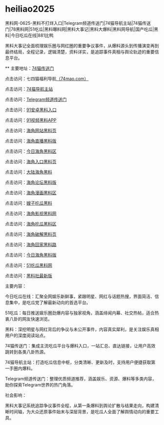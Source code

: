 # heiliao2025
黑料网-0625-黑料不打烊入口|Telegram频道传送门|74猫导航主站|74猫传送门|78黑料网|51吃瓜|黑料曝料网|黑料大事记|黑料大爆料|黑料网导航|国产吃瓜|黑料|今日吃瓜在线|881比鸭

黑料大事记全面梳理娱乐圈与网红圈的重要争议事件，从爆料源头到传播演变再到最终结局，全程记录，逻辑清楚，资料详实，是追踪事件真相与舆论轨迹的重要信息平台。

** 主要地址：<a href="https://74mao.com/">74猫传送门</a>

点击访问：七四猫福利导航<a href="https://74mao.com/">（74mao.com）</a>

点击访问：<a href="https://74mao.com/">74猫导航主站</a>

点击访问：<a href="https://74mao.com/">Telegram频道传送门</a>

点击访问：<a href="https://hj-715.pages.dev/">91安卓黑料入口</a>  

点击访问：<a href="https://hj-721.pages.dev/">91视频黑料APP</a>  

点击访问：<a href="https://hj-920.pages.dev/">海角网站黑料页</a>  

点击访问：<a href="https://hj-921.pages.dev/">海角直播黑料版</a>  

点击访问：<a href="https://hj-922.pages.dev/">今日海角黑料区</a>  

点击访问：<a href="https://hj-923.pages.dev/">海角入口黑料页</a>  

点击访问：<a href="https://hj-924.pages.dev/">大陆海角黑料</a>  

点击访问：<a href="https://hj-925.pages.dev/">海角论坛黑料版</a>  

点击访问：<a href="https://hj-926.pages.dev/">海角漫画黑料区</a>  

点击访问：<a href="https://hj-927.pages.dev/">嫂子吃瓜黑料</a>  

点击访问：<a href="https://hj-915.pages.dev/">海角影视黑料网</a>  

点击访问：<a href="https://hj-916.pages.dev/">海角吃瓜黑料区</a>  

点击访问：<a href="https://hj-917.pages.dev/">海角破解黑料页</a>  

点击访问：<a href="https://hj-918.pages.dev/">海角回家黑料路</a>  

点击访问：<a href="https://hj-919.pages.dev/">今日海角黑料版</a>  

点击访问：<a href="https://hj-846.pages.dev/">51吃瓜黑料网</a>  

点击访问：<a href="https://hls-01.pages.dev/">黑料社最新版</a>  

主要内容：

今日吃瓜在线：汇聚全网娱乐新鲜事，紧跟明星、网红与话题热搜，界面简洁、信息集中，是吃瓜党了解最新动向的首选平台。

51吃瓜：每日推送娱乐圈劲爆内容与独家视角，涵盖绯闻内幕、社交热帖，适合热衷八卦的网友快速浏览。

黑料：深挖明星与网红背后的争议与未公开事件，内容真实犀利，是关注娱乐真相用户的深度阅读站点。

74猫传送门：集成主流吃瓜平台与爆料入口，一站汇总、直达链接，让用户高效跳转到各类八卦热源。

74猫导航主站：打造吃瓜信息中枢，分类清晰、更新及时，支持用户便捷获取第一手圈内爆料。

Telegram频道传送门：整理优质频道推荐，涵盖娱乐、资源、爆料等多类内容，助你探索Telegram世界的热门角落。

社会影响：

黑料大事记系统追踪争议事件全程，从第一条爆料到舆论扩散与结果走向，构建清晰时间轴，为大众还原事件始末与深层背景，是吃瓜人全面了解舆情动向的重要工具。
<span style="display:none;">[Canonical link](https://github.com/vivivi20250625/viv7）</span>
